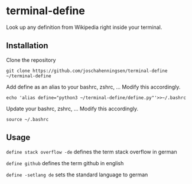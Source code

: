 # terminal-define
Look up any definition from Wikipedia right inside your terminal. 

## Installation
Clone the repository

`git clone https://github.com/joschahenningsen/terminal-define ~/terminal-define`

Add define as an alias to your bashrc, zshrc, ... Modify this accordingly.

`echo 'alias define="python3 ~/terminal-define/define.py"'>>~/.bashrc`

Update your bashrc, zshrc, ... Modify this accordingly.

`source ~/.bashrc`

## Usage
`define stack overflow -de` defines the term stack overflow in german

`define github` defines the term github in english

`define -setlang de` sets the standard language to german